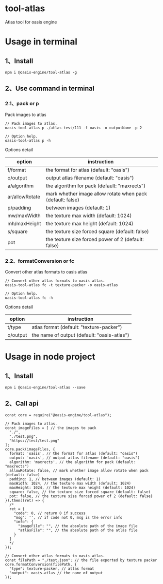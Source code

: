 # tool-atlas
Atlas tool for oasis engine

# Usage in terminal

## 1、Install

```
npm i @oasis-engine/tool-atlas -g
```

## 2、Use command in terminal

### 2.1、pack or p
Pack images to atlas
```
// Pack images to atlas.
oasis-tool-atlas p ./atlas-test/111 -f oasis -o outputName -p 2

// Option help.
oasis-tool-atlas p -h
```
Options detail

| option | instruction |
| --- | --- |
|f/format|the format for atlas (default: "oasis")|
|o/output|output atlas filename (default: "oasis")|
|a/algorithm|the algorithm for pack (default: "maxrects")|
|ar/allowRotate|mark whether image allow rotate when pack (default: false)|
|p/padding|between images (default: 1)|
|mw/maxWidth|the texture max width (default: 1024)|
|mh/maxHeight|the texture max height (default: 1024)|
|s/square|the texture size forced square (default: false)|
|pot|the texture size forced power of 2 (default: false)|

### 2.2、formatConversion or fc
Convert other atlas formats to oasis atlas
```
// Convert other atlas formats to oasis atlas.
oasis-tool-atlas fc -t texture-packer -o oasis-atlas

// Option help.
oasis-tool-atlas fc -h
```
Options detail

| option | instruction |
| --- | --- |
|t/type|atlas format (default: "texture-packer")|
|o/output|the name of output (default: "oasis-atlas")|


# Usage in node project
## 1、Install

```
npm i @oasis-engine/tool-atlas --save
```

## 2、Call api

```
const core = require("@oasis-engine/tool-atlas");

// Pack images to atlas.
const imageFiles = [ // the images to pack
  "./",
  "./test.png",
  "https://test/test.png"
];
core.pack(imageFiles, {
  format: 'oasis', // the format for atlas (default: "oasis")
  output: 'oasis', // output atlas filename (default: "oasis")
  algorithm: 'maxrects', // the algorithm for pack (default: "maxrects")
  allowRotate: false, // mark whether image allow rotate when pack (default: false)
  padding: 1, // between images (default: 1)
  maxWidth: 1024, // the texture max width (default: 1024)
  maxHeight: 1024, // the texture max height (default: 1024)
  square: false, // the texture size forced square (default: false)
  pot: false, // the texture size forced power of 2 (default: false)
}).then((ret) => {
  /*
  ret = {
    "code": 0, // return 0 if success
    "msg": '', // if code not 0, msg is the error info
    "info": {
      "imageFile": "", // the absolute path of the image file
      "atlasFile": "", // the absolute path of the atlas file
    }
  }
  */
});

// Convert other atlas formats to oasis atlas.
const filePath = "./test.json"; // the file exported by texture packer
core.formatConversion(filePath, {
  "type": texture-packer, // atlas format
  "output": oasis-atlas // the name of output
});
```

